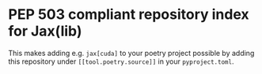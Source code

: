# PEP 503 compliant repository index for Jax(lib)

This makes adding e.g. `jax[cuda]` to your poetry project possible by 
adding this repository under `[[tool.poetry.source]]` in your `pyproject.toml`. 
